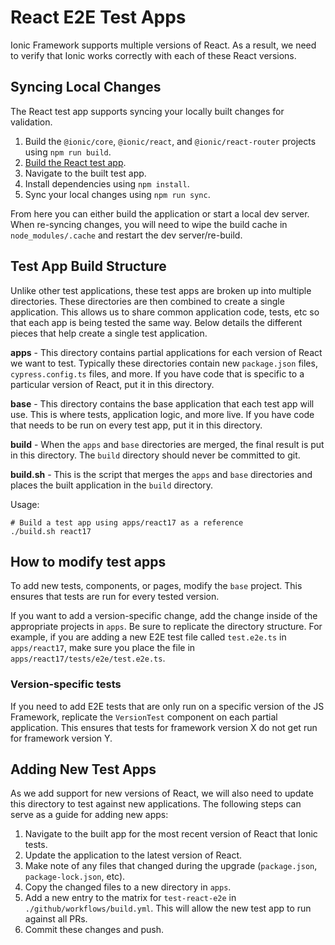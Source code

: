 # React E2E Test Apps

Ionic Framework supports multiple versions of React. As a result, we need to verify that Ionic works correctly with each of these React versions.

## Syncing Local Changes

The React test app supports syncing your locally built changes for validation.

1. Build the `@ionic/core`, `@ionic/react`, and `@ionic/react-router` projects using `npm run build`.
2. [Build the React test app](#test-app-build-structure).
3. Navigate to the built test app.
4. Install dependencies using `npm install`.
5. Sync your local changes using `npm run sync`.

From here you can either build the application or start a local dev server. When re-syncing changes, you will need to wipe the build cache in `node_modules/.cache` and restart the dev server/re-build.

## Test App Build Structure

Unlike other test applications, these test apps are broken up into multiple directories. These directories are then combined to create a single application. This allows us to share common application code, tests, etc so that each app is being tested the same way. Below details the different pieces that help create a single test application.

**apps** - This directory contains partial applications for each version of React we want to test. Typically these directories contain new `package.json` files, `cypress.config.ts` files, and more. If you have code that is specific to a particular version of React, put it in this directory.

**base** - This directory contains the base application that each test app will use. This is where tests, application logic, and more live. If you have code that needs to be run on every test app, put it in this directory.

**build** - When the `apps` and `base` directories are merged, the final result is put in this directory. The `build` directory should never be committed to git.

**build.sh** - This is the script that merges the `apps` and `base` directories and places the built application in the `build` directory.

Usage:

```shell
# Build a test app using apps/react17 as a reference
./build.sh react17
```

## How to modify test apps

To add new tests, components, or pages, modify the `base` project. This ensures that tests are run for every tested version.

If you want to add a version-specific change, add the change inside of the appropriate projects in `apps`. Be sure to replicate the directory structure. For example, if you are adding a new E2E test file called `test.e2e.ts` in `apps/react17`, make sure you place the file in `apps/react17/tests/e2e/test.e2e.ts`.

### Version-specific tests

If you need to add E2E tests that are only run on a specific version of the JS Framework, replicate the `VersionTest` component on each partial application. This ensures that tests for framework version X do not get run for framework version Y.

## Adding New Test Apps

As we add support for new versions of React, we will also need to update this directory to test against new applications. The following steps can serve as a guide for adding new apps:

1. Navigate to the built app for the most recent version of React that Ionic tests.
2. Update the application to the latest version of React.
3. Make note of any files that changed during the upgrade (`package.json`, `package-lock.json`, etc).
4. Copy the changed files to a new directory in `apps`.
5. Add a new entry to the matrix for `test-react-e2e` in `./github/workflows/build.yml`. This will allow the new test app to run against all PRs.
6. Commit these changes and push.
